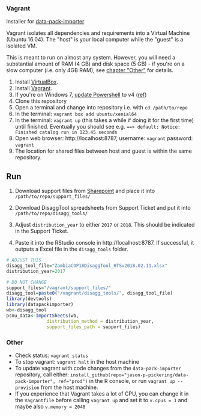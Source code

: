 ### Vagrant

Installer for [data-pack-importer](https://github.com/jason-p-pickering/data-pack-importer)

Vagrant isolates all dependencies and requirements into a Virtual Machine (Ubuntu 16.04). The "host" is your local computer while the "guest" is a isolated VM. 

This is meant to run on almost any system. However, you will need a substantial amount of RAM (4 GB) and disk space (5 GB) - if you're on a slow computer (i.e. only 4GB RAM), see [chapter "Other"](#other) for details.

1. Install [VirtualBox](https://www.virtualbox.org/wiki/Downloads).
2. Install [Vagrant](https://www.vagrantup.com/downloads).
3. If you're on Windows 7, [update Powershell](https://docs.microsoft.com/en-us/powershell/scripting/setup/installing-windows-powershell?view=powershell-6#upgrading-existing-windows-powershell) to v4 ([ref](https://github.com/hashicorp/vagrant/issues/8777))
4. Clone this repository
5. Open a terminal and change into repository i.e. with `cd /path/to/repo`
6. In the terminal: `vagrant box add ubuntu/xenial64`
7. In the terminal: `vagrant up` (this takes a while if doing it for the first time) until finished. Eventually you should see e.g. `==> default: Notice: Finished catalog run in 123.45 seconds`
8. Open web browser: http://localhost:8787, username: `vagrant` password: `vagrant`
9. The location for shared files between host and guest is within the same repository. 

## Run

1. Download support files from [Sharepoint](https://www.pepfar.net/Project-Pages/collab-38/Shared%20Documents/Forms/AllItems.aspx?RootFolder=%2FProject-Pages%2Fcollab-38%2FShared%20Documents%2FCOP18%20Target%20Setting%20Process%20Improvement%2FImport%20Team&FolderCTID=0x012000C4AC9B35DC4AB84FAEEF47AE703A28CE00C799CA85D140EF45960B9C47CE99E19F&View=%7BA8BAC8D0-846B-4EFE-8763-758855081F5D%7D&InitialTabId=Ribbon%2EDocument&VisibilityContext=WSSTabPersistence#InplviewHasha8bac8d0-846b-4efe-8763-758855081f5d=RootFolder%3D%252FProject%252DPages%252Fcollab%252D38%252FShared%2520Documents%252FCOP18%2520Target%2520Setting%2520Process%2520Improvement%252FImport%2520Team) and place it into `/path/to/repo/support_files/`

2. Download DisaggTool spreadsheets from Support Ticket and put it into `/path/to/repo/disagg_tools/`

3. Adjust `distribution_year` to either `2017` or `2018`. This should be indicated in the Support Ticket.

4. Paste it into the RStudio console in http://localhost:8787. If successful, it outputs a Excel file in the `disagg_tools` folder.


```R
# ADJUST THIS
disagg_tool_file="ZambiaCOP18DisaggTool_HTSv2018.02.11.xlsx"
distribution_year=2017

# DO NOT CHANGE
support_files="/vagrant/support_files/"
disagg_tool=paste0("/vagrant/disagg_tools/", disagg_tool_file)
library(devtools)
library(datapackimporter)
wb<-disagg_tool
psnu_data<-ImportSheets(wb,
               distribution_method = distribution_year,
               support_files_path = support_files)
```

### Other

- Check status: `vagrant status`
- To stop vagrant: `vagrant halt` in the host machine
- To update vagrant with code changes from the `data-pack-importer` repository, call either: `install_github(repo="jason-p-pickering/data-pack-importer", ref="prod")` in the R console, or run `vagrant up --provision` from the host machine.
- If you experience that Vagrant takes a lot of CPU, you can change it in the `Vagrantfile` before calling `vagrant up` and set it to `v.cpus = 1` and maybe also `v.memory = 2048`

